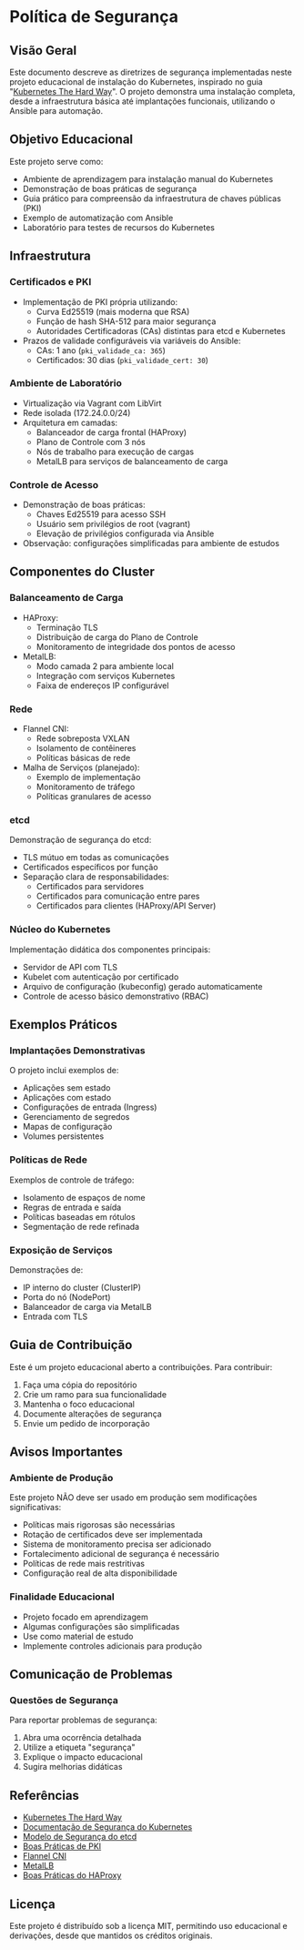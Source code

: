 # Política de Segurança

## Visão Geral
Este documento descreve as diretrizes de segurança implementadas neste projeto educacional de instalação do Kubernetes, inspirado no guia "[Kubernetes The Hard Way](https://github.com/kelseyhightower/kubernetes-the-hard-way)". O projeto demonstra uma instalação completa, desde a infraestrutura básica até implantações funcionais, utilizando o Ansible para automação.

## Objetivo Educacional
Este projeto serve como:
- Ambiente de aprendizagem para instalação manual do Kubernetes
- Demonstração de boas práticas de segurança
- Guia prático para compreensão da infraestrutura de chaves públicas (PKI)
- Exemplo de automatização com Ansible
- Laboratório para testes de recursos do Kubernetes

## Infraestrutura

### Certificados e PKI
- Implementação de PKI própria utilizando:
  - Curva Ed25519 (mais moderna que RSA)
  - Função de hash SHA-512 para maior segurança
  - Autoridades Certificadoras (CAs) distintas para etcd e Kubernetes
- Prazos de validade configuráveis via variáveis do Ansible:
  - CAs: 1 ano (`pki_validade_ca: 365`)
  - Certificados: 30 dias (`pki_validade_cert: 30`)

### Ambiente de Laboratório
- Virtualização via Vagrant com LibVirt
- Rede isolada (172.24.0.0/24)
- Arquitetura em camadas:
  - Balanceador de carga frontal (HAProxy)
  - Plano de Controle com 3 nós
  - Nós de trabalho para execução de cargas
  - MetalLB para serviços de balanceamento de carga

### Controle de Acesso
- Demonstração de boas práticas:
  - Chaves Ed25519 para acesso SSH
  - Usuário sem privilégios de root (vagrant)
  - Elevação de privilégios configurada via Ansible
- Observação: configurações simplificadas para ambiente de estudos

## Componentes do Cluster

### Balanceamento de Carga
- HAProxy:
  - Terminação TLS
  - Distribuição de carga do Plano de Controle
  - Monitoramento de integridade dos pontos de acesso
- MetalLB:
  - Modo camada 2 para ambiente local
  - Integração com serviços Kubernetes
  - Faixa de endereços IP configurável

### Rede
- Flannel CNI:
  - Rede sobreposta VXLAN
  - Isolamento de contêineres
  - Políticas básicas de rede
- Malha de Serviços (planejado):
  - Exemplo de implementação
  - Monitoramento de tráfego
  - Políticas granulares de acesso

### etcd
Demonstração de segurança do etcd:
- TLS mútuo em todas as comunicações
- Certificados específicos por função
- Separação clara de responsabilidades:
  - Certificados para servidores
  - Certificados para comunicação entre pares
  - Certificados para clientes (HAProxy/API Server)

### Núcleo do Kubernetes
Implementação didática dos componentes principais:
- Servidor de API com TLS
- Kubelet com autenticação por certificado
- Arquivo de configuração (kubeconfig) gerado automaticamente
- Controle de acesso básico demonstrativo (RBAC)

## Exemplos Práticos

### Implantações Demonstrativas
O projeto inclui exemplos de:
- Aplicações sem estado
- Aplicações com estado
- Configurações de entrada (Ingress)
- Gerenciamento de segredos
- Mapas de configuração
- Volumes persistentes

### Políticas de Rede
Exemplos de controle de tráfego:
- Isolamento de espaços de nome
- Regras de entrada e saída
- Políticas baseadas em rótulos
- Segmentação de rede refinada

### Exposição de Serviços
Demonstrações de:
- IP interno do cluster (ClusterIP)
- Porta do nó (NodePort)
- Balanceador de carga via MetalLB
- Entrada com TLS

## Guia de Contribuição
Este é um projeto educacional aberto a contribuições. Para contribuir:
1. Faça uma cópia do repositório
2. Crie um ramo para sua funcionalidade
3. Mantenha o foco educacional
4. Documente alterações de segurança
5. Envie um pedido de incorporação

## Avisos Importantes

### Ambiente de Produção
Este projeto NÃO deve ser usado em produção sem modificações significativas:
- Políticas mais rigorosas são necessárias
- Rotação de certificados deve ser implementada
- Sistema de monitoramento precisa ser adicionado
- Fortalecimento adicional de segurança é necessário
- Políticas de rede mais restritivas
- Configuração real de alta disponibilidade

### Finalidade Educacional
- Projeto focado em aprendizagem
- Algumas configurações são simplificadas
- Use como material de estudo
- Implemente controles adicionais para produção

## Comunicação de Problemas

### Questões de Segurança
Para reportar problemas de segurança:
1. Abra uma ocorrência detalhada
2. Utilize a etiqueta "segurança"
3. Explique o impacto educacional
4. Sugira melhorias didáticas

## Referências
- [Kubernetes The Hard Way](https://github.com/kelseyhightower/kubernetes-the-hard-way)
- [Documentação de Segurança do Kubernetes](https://kubernetes.io/docs/concepts/security/)
- [Modelo de Segurança do etcd](https://etcd.io/docs/latest/op-guide/security/)
- [Boas Práticas de PKI](https://kubernetes.io/docs/setup/best-practices/certificates/)
- [Flannel CNI](https://github.com/flannel-io/flannel)
- [MetalLB](https://metallb.universe.tf/)
- [Boas Práticas do HAProxy](https://www.haproxy.com/blog/the-four-essential-sections-of-an-haproxy-configuration/)

## Licença
Este projeto é distribuído sob a licença MIT, permitindo uso educacional e derivações, desde que mantidos os créditos originais.
